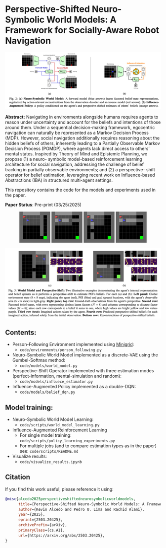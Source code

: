 # Perspective-Shifted Neuro-Symbolic World Models: A Framework for Socially-Aware Robot Navigation

<p align="center">
  <img src="figures/approach_archictecture.png" style="display: inline-block; height: auto;">
</p>

**Abstract:** Navigating in environments alongside humans requires agents to reason under uncertainty and account for the beliefs and intentions of those around them. Under a sequential decision-making framework, egocentric navigation can naturally be represented as a Markov Decision Process (MDP). However, social navigation additionally requires reasoning about the hidden beliefs of others, inherently leading to a Partially Observable Markov Decision Process (POMDP), where agents lack direct access to others’ mental states. Inspired by Theory of Mind and Epistemic Planning, we propose (1) a neuro- symbolic model-based reinforcement learning architecture for social navigation, addressing the challenge of belief tracking in partially observable environments; and (2) a perspective- shift operator for belief estimation, leveraging recent work on Influence-based Abstractions (IBA) in structured multi-agent settings.

This repository contains the code for the models and experiments used in the paper. 

**Paper Status**: Pre-print (03/25/2025)

<p align="center">
  <img src="figures/multi-agent__perspective-shift__181250_00.gif" width=100>
  <img src="figures/multi-agent__perspective-shift__669932_00.gif" width=100>
  <img src="figures/multi-agent__perspective-shift__733079_00.gif" width=100>
  <img src="figures/multi-agent__perspective-shift__421326_00.gif" width=100>
</p>

<p align="center">
  <img src="figures/representation_learning_results.png" style="display: inline-block; height: auto;">
</p>


## Contents:
- Person-Following Environment implemented using [Minigrid](https://minigrid.farama.org/): 
  - `code/environments/person_following.py`
- Neuro-Symbolic World Model implemented as a discrete-VAE using the Gumbel-Softmax method: 
  - `code/models/world_model.py`
- Perspective-Shift Operator implemented with three estimation modes (perfect-information, mental-simulation and random): 
  - `code/models/influece_estimator.py`
- Influence-Augmented Policy implemented as a double-DQN: 
  - `code/models/belief_dqn.py`

## Model training:
- Neuro-Symbolic World Model Learning: 
  - `code/scripts/world_model_learning.py`
- Influence-Augmented Reinforcement Learning
  - For single model training: `code/scripts/policy_learning_experiments.py` 
  - For multiple jobs (and to compare estimation types as in the paper) see: `code/scripts/README.md`
- Visualize results: 
  - `code/visualize_results.ipynb`

## Citation
If you find this work useful, please reference it using:

```bibtex
@misc{alcedo2025perspectiveshiftedneurosymbolicworldmodels,
      title={Perspective-Shifted Neuro-Symbolic World Models: A Framework for Socially-Aware Robot Navigation}, 
      author={Kevin Alcedo and Pedro U. Lima and Rachid Alami},
      year={2025},
      eprint={2503.20425},
      archivePrefix={arXiv},
      primaryClass={cs.AI},
      url={https://arxiv.org/abs/2503.20425}, 
}
```
